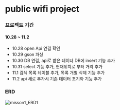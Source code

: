 # public wifi project

### 프로젝트 기간
#### 10.28 ~ 11.2

- 10.28 open Api 연결 확인
- 10.29 gson 파싱
- 10.30 DB 연결, api로 받은 데이터 DB에 insert 기능 추가
- 10.31 select 기능 추가, 현재위치로 부터 거리 추가
- 11.1 검색 목록 테이블 추가, 목록 개별 삭제 기능 추가
- 11.2 api 새로 추가시 기존 데이터 초기화 기능 추가

### ERD

![misson1_ERD1](https://user-images.githubusercontent.com/97837003/199248043-ac83bd60-16ad-4c2c-b0a1-5b1280ddd7c6.png)
